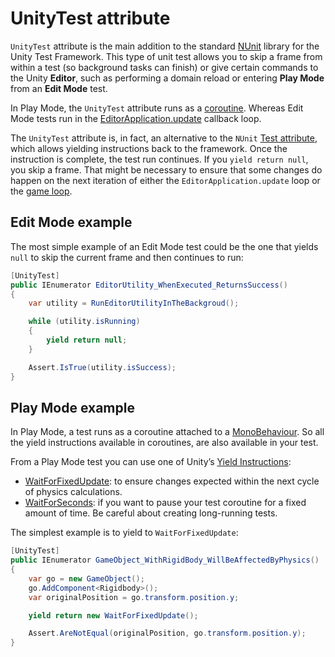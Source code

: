 # UnityTest attribute

`UnityTest` attribute is the main addition to the standard [NUnit](http://www.nunit.org/) library for the Unity Test Framework. This type of unit test allows you to skip a frame from within a test (so background tasks can finish) or give certain commands to the Unity **Editor**, such as performing a domain reload or entering **Play Mode** from an **Edit Mode** test.

In Play Mode, the `UnityTest` attribute runs as a [coroutine](https://docs.unity3d.com/Manual/Coroutines.html). Whereas Edit Mode tests run in the [EditorApplication.update](https://docs.unity3d.com/ScriptReference/EditorApplication-update.html) callback loop.

The `UnityTest` attribute is, in fact, an alternative to the `NUnit` [Test attribute](https://github.com/nunit/docs/wiki/Test-Attribute), which allows yielding instructions back to the framework. Once the instruction is complete, the test run continues. If you `yield return null`, you skip a frame. That might be necessary to ensure that some changes do happen on the next iteration of either the `EditorApplication.update` loop or the [game loop](https://docs.unity3d.com/Manual/ExecutionOrder.html).

## Edit Mode example

The most simple example of an Edit Mode test could be the one that yields `null` to skip the current frame and then continues to run:

```C#
[UnityTest]
public IEnumerator EditorUtility_WhenExecuted_ReturnsSuccess()
{
    var utility = RunEditorUtilityInTheBackgroud();

    while (utility.isRunning)
    {
        yield return null;
    }

    Assert.IsTrue(utility.isSuccess);
}    
```

## Play Mode example

In Play Mode, a test runs as a coroutine attached to a [MonoBehaviour](https://docs.unity3d.com/ScriptReference/MonoBehaviour.html). So all the yield instructions available in coroutines, are also available in your test. 

From a Play Mode test you can use one of Unity’s [Yield Instructions](https://docs.unity3d.com/ScriptReference/YieldInstruction.html):

- [WaitForFixedUpdate](https://docs.unity3d.com/ScriptReference/WaitForFixedUpdate.html): to ensure changes expected within the next cycle of physics calculations.
- [WaitForSeconds](https://docs.unity3d.com/ScriptReference/WaitForSeconds.html): if you want to pause your test coroutine for a fixed amount of time. Be careful about creating long-running tests.

The simplest example is to yield to `WaitForFixedUpdate`:

```c#
[UnityTest]
public IEnumerator GameObject_WithRigidBody_WillBeAffectedByPhysics()
{
    var go = new GameObject();
    go.AddComponent<Rigidbody>();
    var originalPosition = go.transform.position.y;

    yield return new WaitForFixedUpdate();

    Assert.AreNotEqual(originalPosition, go.transform.position.y);
}
```
 